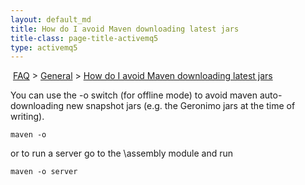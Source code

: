 ```yaml
---
layout: default_md
title: How do I avoid Maven downloading latest jars 
title-class: page-title-activemq5
type: activemq5
---
```


 [FAQ](faq) > [General](general) > [How do I avoid Maven downloading latest jars](how-do-i-avoid-maven-downloading-latest-jars)


You can use the -o switch (for offline mode) to avoid maven auto-downloading new snapshot jars (e.g. the Geronimo jars at the time of writing).
```
maven -o
```
or to run a server go to the \\assembly module and run
```
maven -o server
```